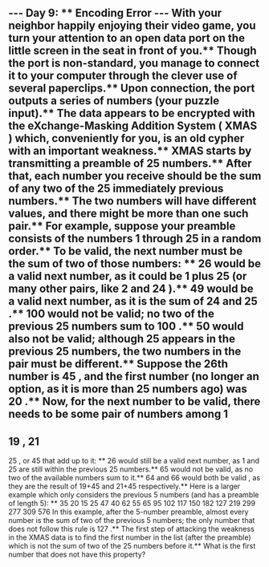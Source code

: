 --- Day 9: ** Encoding Error ---
With your neighbor happily enjoying their video game, you turn your attention to an open data port on the little screen in the seat in front of you.**
Though the port is non-standard, you manage to connect it to your computer through the clever use of several paperclips.** Upon connection, the port outputs a series of numbers (your puzzle input).**
The data appears to be encrypted with the eXchange-Masking Addition System (
XMAS
) which, conveniently for you, is an old cypher with an important weakness.**
XMAS starts by transmitting a
preamble
of 25 numbers.** After that, each number you receive should be the sum of any two of the 25 immediately previous numbers.** The two numbers will have different values, and there might be more than one such pair.**
For example, suppose your preamble consists of the numbers
1
through
25
in a random order.** To be valid, the next number must be the sum of two of those numbers: **
26
would be a
valid
next number, as it could be
1
plus
25
(or many other pairs, like
2
and
24
).**
49
would be a
valid
next number, as it is the sum of
24
and
25
.**
100
would
not
be valid; no two of the previous 25 numbers sum to
100
.**
50
would also
not
be valid; although
25
appears in the previous 25 numbers, the two numbers in the pair must be different.**
Suppose the 26th number is
45
, and the first number (no longer an option, as it is more than 25 numbers ago) was
20
.** Now, for the next number to be valid, there needs to be some pair of numbers among
1
-
19
,
21
-
25
, or
45
that add up to it: **
26
would still be a
valid
next number, as
1
and
25
are still within the previous 25 numbers.**
65
would
not
be valid, as no two of the available numbers sum to it.**
64
and
66
would both be
valid
, as they are the result of
19+45
and
21+45
respectively.**
Here is a larger example which only considers the previous
5
numbers (and has a preamble of length 5): **
35
20
15
25
47
40
62
55
65
95
102
117
150
182
127
219
299
277
309
576
In this example, after the 5-number preamble, almost every number is the sum of two of the previous 5 numbers; the only number that does not follow this rule is
127
.**
The first step of attacking the weakness in the XMAS data is to find the first number in the list (after the preamble) which is
not
the sum of two of the 25 numbers before it.**
What is the first number that does not have this property?
